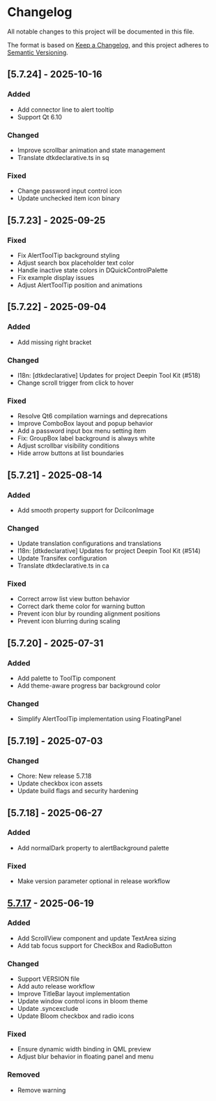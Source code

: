 # Changelog

All notable changes to this project will be documented in this file.

The format is based on [Keep a Changelog](https://keepachangelog.com/en/1.0.0/),
and this project adheres to [Semantic Versioning](https://semver.org/spec/v2.0.0.html).

## [5.7.24] - 2025-10-16

### Added

- Add connector line to alert tooltip
- Support Qt 6.10

### Changed

- Improve scrollbar animation and state management
- Translate dtkdeclarative.ts in sq

### Fixed

- Change password input control icon
- Update unchecked item icon binary

## [5.7.23] - 2025-09-25

### Fixed

- Fix AlertToolTip background styling
- Adjust search box placeholder text color
- Handle inactive state colors in DQuickControlPalette
- Fix example display issues
- Adjust AlertToolTip position and animations

## [5.7.22] - 2025-09-04

### Added

- Add missing right bracket

### Changed

- I18n: [dtkdeclarative] Updates for project Deepin Tool Kit (#518)
- Change scroll trigger from click to hover

### Fixed

- Resolve Qt6 compilation warnings and deprecations
- Improve ComboBox layout and popup behavior
- Add a password input box menu setting item
- Fix: GroupBox label background is always white
- Adjust scrollbar visibility conditions
- Hide arrow buttons at list boundaries

## [5.7.21] - 2025-08-14

### Added

- Add smooth property support for DciIconImage

### Changed

- Update translation configurations and translations
- I18n: [dtkdeclarative] Updates for project Deepin Tool Kit (#514)
- Update Transifex configuration
- Translate dtkdeclarative.ts in ca

### Fixed

- Correct arrow list view button behavior
- Correct dark theme color for warning button
- Prevent icon blur by rounding alignment positions
- Prevent icon blurring during scaling

## [5.7.20] - 2025-07-31

### Added

- Add palette to ToolTip component
- Add theme-aware progress bar background color

### Changed

- Simplify AlertToolTip implementation using FloatingPanel

## [5.7.19] - 2025-07-03

### Changed

- Chore: New release 5.7.18
- Update checkbox icon assets
- Update build flags and security hardening

## [5.7.18] - 2025-06-27

### Added

- Add normalDark property to alertBackground palette

### Fixed

- Make version parameter optional in release workflow

## [5.7.17] - 2025-06-19

### Added

- Add ScrollView component and update TextArea sizing
- Add tab focus support for CheckBox and RadioButton

### Changed

- Support VERSION file
- Add auto release workflow
- Improve TitleBar layout implementation
- Update window control icons in bloom theme
- Update .syncexclude
- Update Bloom checkbox and radio icons

### Fixed

- Ensure dynamic width binding in QML preview
- Adjust blur behavior in floating panel and menu

### Removed

- Remove warning

[5.7.17]: https://github.com/linuxdeepin/dtkdeclarative/compare/5.7.16..5.7.17

<!-- generated by git-cliff -->
